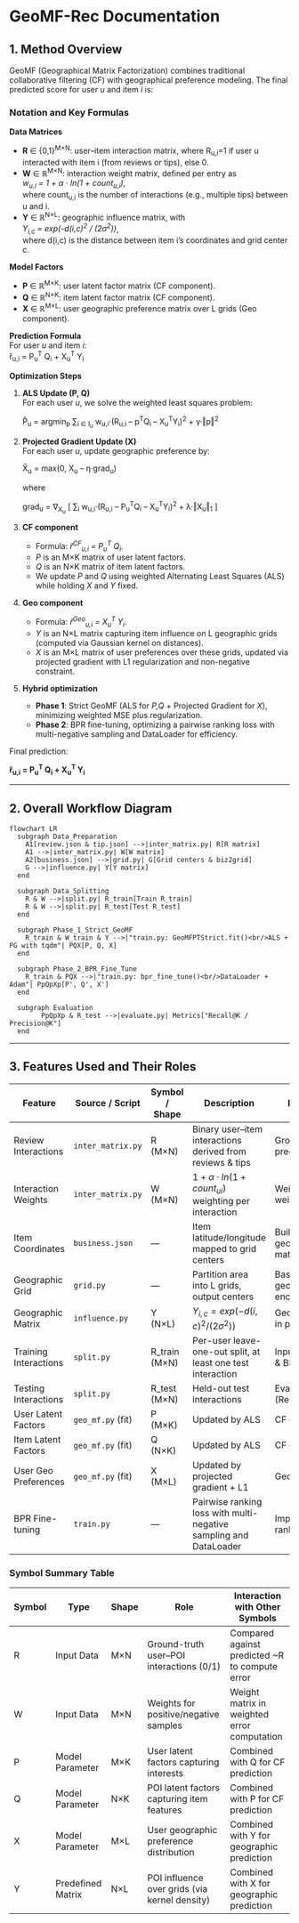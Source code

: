 # GeoMF-Rec Documentation

## 1. Method Overview

GeoMF (Geographical Matrix Factorization) combines traditional collaborative filtering (CF) with geographical preference modeling. The final predicted score for user _u_ and item _i_ is:

### Notation and Key Formulas

**Data Matrices**  
- **R** ∈ {0,1}<sup>M×N</sup>: user–item interaction matrix, where R<sub>u,i</sub>=1 if user u interacted with item i (from reviews or tips), else 0.  
- **W** ∈ ℝ<sup>M×N</sup>: interaction weight matrix, defined per entry as  
  *w<sub>u,i</sub> = 1 + α · ln(1 + count<sub>u,i</sub>)*,  
  where count<sub>u,i</sub> is the number of interactions (e.g., multiple tips) between u and i.  
- **Y** ∈ ℝ<sup>N×L</sup>: geographic influence matrix, with  
  *Y<sub>i,c</sub> = exp(-d(i,c)<sup>2</sup> / (2σ<sup>2</sup>))*,  
  where d(i,c) is the distance between item i’s coordinates and grid center c.

**Model Factors**  
- **P** ∈ ℝ<sup>M×K</sup>: user latent factor matrix (CF component).  
- **Q** ∈ ℝ<sup>N×K</sup>: item latent factor matrix (CF component).  
- **X** ∈ ℝ<sup>M×L</sup>: user geographic preference matrix over L grids (Geo component).

**Prediction Formula**  
For user *u* and item *i*:  
r̂<sub>u,i</sub> = P<sub>u</sub><sup>T</sup> Q<sub>i</sub> + X<sub>u</sub><sup>T</sup> Y<sub>i</sub>

**Optimization Steps**

1. **ALS Update (P, Q)**  
   For each user _u_, we solve the weighted least squares problem:

   P̂<sub>u</sub> = argmin<sub>p</sub> ∑<sub>i ∈ I<sub>u</sub></sub> w<sub>u,i</sub>·(R<sub>u,i</sub> – p<sup>T</sup>Q<sub>i</sub> – X<sub>u</sub><sup>T</sup>Y<sub>i</sub>)<sup>2</sup> + γ·‖p‖<sup>2</sup>

2. **Projected Gradient Update (X)**  
   For each user _u_, update geographic preference by:

   X̂<sub>u</sub> = max(0, X<sub>u</sub> – η·grad<sub>u</sub>)

   where

   grad<sub>u</sub> = ∇<sub>X<sub>u</sub></sub> [ ∑<sub>i</sub> w<sub>u,i</sub>·(R<sub>u,i</sub> – P<sub>u</sub><sup>T</sup>Q<sub>i</sub> – X<sub>u</sub><sup>T</sup>Y<sub>i</sub>)<sup>2</sup> + λ·‖X<sub>u</sub>‖<sub>1</sub> ]

1. **CF component**  
   - Formula: *r̂<sup>CF</sup><sub>u,i</sub> = P<sub>u</sub><sup>T</sup> Q<sub>i</sub>*.  
   - _P_ is an M×K matrix of user latent factors.  
   - _Q_ is an N×K matrix of item latent factors.  
   - We update _P_ and _Q_ using weighted Alternating Least Squares (ALS) while holding _X_ and _Y_ fixed.

2. **Geo component**  
   - Formula: *r̂<sup>Geo</sup><sub>u,i</sub> = X<sub>u</sub><sup>T</sup> Y<sub>i</sub>*.  
   - _Y_ is an N×L matrix capturing item influence on L geographic grids (computed via Gaussian kernel on distances).  
   - _X_ is an M×L matrix of user preferences over these grids, updated via projected gradient with L1 regularization and non-negative constraint.

3. **Hybrid optimization**  
   - **Phase 1**: Strict GeoMF (ALS for _P,Q_ + Projected Gradient for _X_), minimizing weighted MSE plus regularization.  
   - **Phase 2**: BPR fine-tuning, optimizing a pairwise ranking loss with multi-negative sampling and DataLoader for efficiency.

Final prediction:
  
**r̂<sub>u,i</sub> = P<sub>u</sub><sup>T</sup> Q<sub>i</sub> + X<sub>u</sub><sup>T</sup> Y<sub>i</sub>**

---

## 2. Overall Workflow Diagram

```mermaid
flowchart LR
  subgraph Data_Preparation
    A1[review.json & tip.json] -->|inter_matrix.py| R[R matrix]
    A1 -->|inter_matrix.py| W[W matrix]
    A2[business.json] -->|grid.py| G[Grid centers & biz2grid]
    G -->|influence.py| Y[Y matrix]
  end

  subgraph Data_Splitting
    R & W -->|split.py| R_train[Train R_train]
    R & W -->|split.py| R_test[Test R_test]
  end

  subgraph Phase_1_Strict_GeoMF
    R_train & W_train & Y -->|"train.py: GeoMFPTStrict.fit()<br/>ALS + PG with tqdm"| PQX[P, Q, X]
  end

  subgraph Phase_2_BPR_Fine_Tune
    R_train & PQX -->|"train.py: bpr_fine_tune()<br/>DataLoader + Adam"| PpQpXp[P', Q', X']
  end

  subgraph Evaluation
        PpQpXp & R_test -->|evaluate.py| Metrics["Recall@K / Precision@K"]
  end
```

---

## 3. Features Used and Their Roles

| Feature               | Source / Script         | Symbol / Shape | Description                                                       | Model Role                         |
|-----------------------|-------------------------|----------------|-------------------------------------------------------------------|------------------------------------|
| Review Interactions   | `inter_matrix.py`       | R (M×N)        | Binary user–item interactions derived from reviews & tips         | Ground truth for prediction        |
| Interaction Weights   | `inter_matrix.py`       | W (M×N)        | $1 + α·ln(1 + count_{ui})$ weighting per interaction              | Weights in weighted ALS            |
| Item Coordinates      | `business.json`         | —              | Item latitude/longitude mapped to grid centers                    | Building geographic matrix Y       |
| Geographic Grid       | `grid.py`               | —              | Partition area into L grids, output centers                       | Basis for geographic encoding      |
| Geographic Matrix     | `influence.py`          | Y (N×L)        | $Y_{i,c}=exp(-d(i,c)^2/(2σ^2))$                                   | Geo component in prediction        |
| Training Interactions | `split.py`              | R_train (M×N)  | Per-user leave-one-out split, at least one test interaction       | Input for GeoMF & BPR training     |
| Testing Interactions  | `split.py`              | R_test (M×N)   | Held-out test interactions                                        | Evaluation (Recall/Precision)      |
| User Latent Factors   | `geo_mf.py` (fit)       | P (M×K)        | Updated by ALS                                                    | CF component                       |
| Item Latent Factors   | `geo_mf.py` (fit)       | Q (N×K)        | Updated by ALS                                                    | CF component                       |
| User Geo Preferences  | `geo_mf.py` (fit)       | X (M×L)        | Updated by projected gradient + L1                                | Geo component                      |
| BPR Fine-tuning       | `train.py`              | —              | Pairwise ranking loss with multi-negative sampling and DataLoader | Improves Top-K ranking             |


### Symbol Summary Table

| Symbol | Type            | Shape   | Role                                                | Interaction with Other Symbols               |
|--------|-----------------|---------|-----------------------------------------------------|-----------------------------------------------|
| R      | Input Data      | M×N     | Ground-truth user–POI interactions (0/1)           | Compared against predicted \~R to compute error |
| W      | Input Data      | M×N     | Weights for positive/negative samples               | Weight matrix in weighted error computation   |
| P      | Model Parameter | M×K     | User latent factors capturing interests             | Combined with Q for CF prediction             |
| Q      | Model Parameter | N×K     | POI latent factors capturing item features          | Combined with P for CF prediction             |
| X      | Model Parameter | M×L     | User geographic preference distribution             | Combined with Y for geographic prediction      |
| Y      | Predefined Matrix| N×L    | POI influence over grids (via kernel density)       | Combined with X for geographic prediction      |
